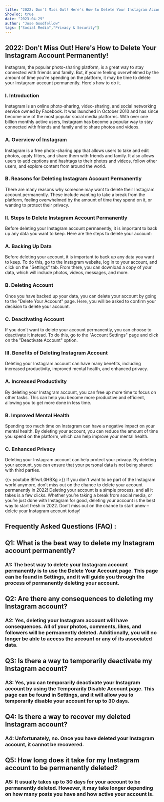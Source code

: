 ```yaml
---
title: "2022: Don't Miss Out! Here's How to Delete Your Instagram Account Permanently!"
ShowToc: true 
date: "2023-04-29"
author: "Jose Goodfellow" 
tags: ["Social Media","Privacy & Security"]
---
```

## 2022: Don't Miss Out! Here's How to Delete Your Instagram Account Permanently!

Instagram, the popular photo-sharing platform, is a great way to stay connected with friends and family. But, if you're feeling overwhelmed by the amount of time you're spending on the platform, it may be time to delete your Instagram account permanently. Here's how to do it.

### I. Introduction

Instagram is an online photo-sharing, video-sharing, and social networking service owned by Facebook. It was launched in October 2010 and has since become one of the most popular social media platforms. With over one billion monthly active users, Instagram has become a popular way to stay connected with friends and family and to share photos and videos.

### A. Overview of Instagram

Instagram is a free photo-sharing app that allows users to take and edit photos, apply filters, and share them with friends and family. It also allows users to add captions and hashtags to their photos and videos, follow other users, and explore content from around the world.

### B. Reasons for Deleting Instagram Account Permanently

There are many reasons why someone may want to delete their Instagram account permanently. These include wanting to take a break from the platform, feeling overwhelmed by the amount of time they spend on it, or wanting to protect their privacy.

### II. Steps to Delete Instagram Account Permanently

Before deleting your Instagram account permanently, it is important to back up any data you want to keep. Here are the steps to delete your account:

### A. Backing Up Data

Before deleting your account, it is important to back up any data you want to keep. To do this, go to the Instagram website, log in to your account, and click on the "Settings" tab. From there, you can download a copy of your data, which will include photos, videos, messages, and more.

### B. Deleting Account

Once you have backed up your data, you can delete your account by going to the "Delete Your Account" page. Here, you will be asked to confirm your decision to delete your account.

### C. Deactivating Account

If you don't want to delete your account permanently, you can choose to deactivate it instead. To do this, go to the "Account Settings" page and click on the "Deactivate Account" option.

### III. Benefits of Deleting Instagram Account

Deleting your Instagram account can have many benefits, including increased productivity, improved mental health, and enhanced privacy.

### A. Increased Productivity

By deleting your Instagram account, you can free up more time to focus on other tasks. This can help you become more productive and efficient, allowing you to get more done in less time.

### B. Improved Mental Health

Spending too much time on Instagram can have a negative impact on your mental health. By deleting your account, you can reduce the amount of time you spend on the platform, which can help improve your mental health.

### C. Enhanced Privacy

Deleting your Instagram account can help protect your privacy. By deleting your account, you can ensure that your personal data is not being shared with third parties.

{{< youtube BlfwrL0HBXg >}} 
If you don't want to be part of the Instagram world anymore, don’t miss out on the chance to delete your account permanently in 2022! Deleting your account is a simple process, and all it takes is a few clicks. Whether you’re taking a break from social media, or you’re just done with Instagram for good, deleting your account is the best way to start fresh in 2022. Don’t miss out on the chance to start anew – delete your Instagram account today!

## Frequently Asked Questions (FAQ) :
<h2>Q1: What is the best way to delete my Instagram account permanently?</h2>

<h3>A1: The best way to delete your Instagram account permanently is to use the Delete Your Account page. This page can be found in Settings, and it will guide you through the process of permanently deleting your account.</h3>

<h2>Q2: Are there any consequences to deleting my Instagram account?</h2>

<h3>A2: Yes, deleting your Instagram account will have consequences. All of your photos, comments, likes, and followers will be permanently deleted. Additionally, you will no longer be able to access the account or any of its associated data.</h3>

<h2>Q3: Is there a way to temporarily deactivate my Instagram account?</h2>

<h3>A3: Yes, you can temporarily deactivate your Instagram account by using the Temporarily Disable Account page. This page can be found in Settings, and it will allow you to temporarily disable your account for up to 30 days.</h3>

<h2>Q4: Is there a way to recover my deleted Instagram account?</h2>

<h3>A4: Unfortunately, no. Once you have deleted your Instagram account, it cannot be recovered.</h3>

<h2>Q5: How long does it take for my Instagram account to be permanently deleted?</h2>

<h3>A5: It usually takes up to 30 days for your account to be permanently deleted. However, it may take longer depending on how many posts you have and how active your account is.</h3>




